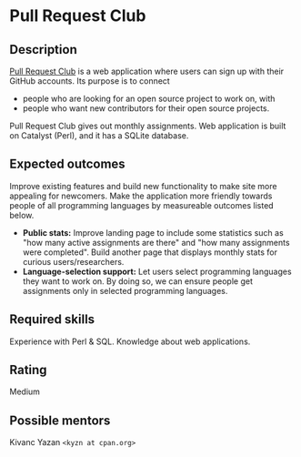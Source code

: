 Pull Request Club
==================================

Description
-----------

[Pull Request Club](https://pullrequest.club/) is a web application where users can sign up with their GitHub accounts. Its purpose is to connect
 - people who are looking for an open source project to work on, with
 - people who want new contributors for their open source projects.

Pull Request Club gives out monthly assignments. Web application is built on Catalyst (Perl), and it has a SQLite database.

Expected outcomes
-----------------

Improve existing features and build new functionality to make site more appealing for newcomers. Make the application more friendly towards people of all programming languages by measureable outcomes listed below.

* **Public stats:** Improve landing page to include some statistics such as "how many active assignments are there" and "how many assignments were completed". Build another page that displays monthly stats for curious users/researchers.
* **Language-selection support:** Let users select programming languages they want to work on. By doing so, we can ensure people get assignments only in selected programming languages.

Required skills
---------------

Experience with Perl & SQL. Knowledge about web applications.

Rating
------

Medium


Possible mentors
----------------

Kivanc Yazan `<kyzn at cpan.org>`
